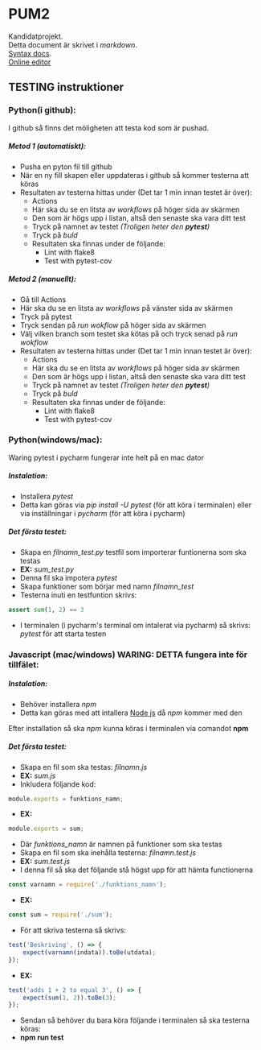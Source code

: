 # PUM2
Kandidatprojekt.  
Detta document är skrivet i *markdown*.  
[Syntax docs](https://www.markdownguide.org/basic-syntax/).  
[Online editor](https://dillinger.io/)  

## TESTING instruktioner
### Python(i github):
I github så finns det möligheten att testa kod som är pushad.  
##### Metod 1 (automatiskt):
- Pusha en pyton fil till github
- När en ny fill skapen eller uppdateras i github så kommer testerna att köras
- Resultaten av testerna hittas under (Det tar 1 min innan testet är över):
    - Actions
    - Här ska du se en litsta av *workflows* på höger sida av skärmen
    - Den som är högs upp i listan, altså den senaste ska vara ditt test
    - Tryck på namnet av testet *(Troligen heter den **pytest**)*
    - Tryck på *buld*
    - Resultaten ska finnas under de följande:
        - Lint with flake8
        - Test with pytest-cov

##### Metod 2 (manuellt):
- Gå till Actions
- Här ska du se en litsta av *workflows* på vänster sida av skärmen
- Tryck på pytest
- Tryck sendan på *run wokflow* på höger sida av skärmen
- Välj vilken branch som testet ska kötas på och tryck senad på *run wokflow*
- Resultaten av testerna hittas under (Det tar 1 min innan testet är över):
    - Actions
    - Här ska du se en litsta av *workflows* på höger sida av skärmen
    - Den som är högs upp i listan, altså den senaste ska vara ditt test
    - Tryck på namnet av testet *(Troligen heter den **pytest**)*
    - Tryck på *buld*
    - Resultaten ska finnas under de följande:
        - Lint with flake8
        - Test with pytest-cov

### Python(windows/mac):
Waring pytest i pycharm fungerar inte helt på en mac dator

##### Instalation: 
- Installera *pytest*
- Detta kan göras via *pip install -U pytest* (för att köra i terminalen) eller via inställningar i *pycharm* (för att köra i pycharm)

##### Det första testet:
- Skapa en *filnamn_test.py* testfil som importerar funtionerna som ska testas 
- **EX:** *sum_test.py*
- Denna fil ska impotera *pytest*
- Skapa funktioner som börjar med namn *filnamn_test*
- Testerna inuti en testfuntion skrivs: 
```py
assert sum(1, 2) == 3
```
- I terminalen (i pycharm's terminal om intalerat via pycharm) så skrivs: *pytest* för att starta testen

### Javascript (mac/windows) WARING: DETTA fungera inte för tillfälet:
	
##### Instalation:
- Behöver installera *npm*
- Detta kan göras med att intallera [Node js](https://nodejs.org/en/) då *npm* kommer med den

Efter installation så ska *npm* kunna köras i terminalen via comandot **npm**
	
##### Det första testet:
- Skapa en fil som ska testas: *filnamn.js*
- **EX:** *sum.js*
- Inkludera följande kod:
```js
module.exports = funktions_namn;
```
- **EX:** 
```js
module.exports = sum;
```
- Där *funktions_namn* är namnen på funktioner som ska testas
- Skapa en fil som ska inehålla testerna: *filnamn.test.js* 
- **EX:** *sum.test.js*
- I denna fil så ska det följande stå högst upp för att hämta functionerna
```js
const varnamn = require('./funktions_namn');
```
- **EX:**
```js
const sum = require('./sum');
```
- För att skriva testerna så skrivs:
```js
test('Beskriving', () => {
    expect(varnamn(indata)).toBe(utdata);
});
```
- **EX:**
```js
test('adds 1 + 2 to equal 3', () => {
    expect(sum(1, 2)).toBe(3);
});
```
- Sendan så behöver du bara köra följande i terminalen så ska testerna köras:
- **npm run test**
